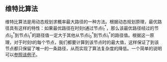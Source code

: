 ## 维特比算法

维特比算法是用动态规划求概率最大路径的一种方法。根据动态规划原理，最优路径具有这样的特性：如果最优路径在时刻t通过节点$i_t^*$，那么该最优路径经过的节点$i_0^*$到节点$i_t^*$的路径值一定大于其他从节点$i_0^*$到节点$i_t^*$的路径值。根据这一原理，对于时刻t的每个节点，我们都要计算到该节点时的最大值，这样保证了到该节点都只保留了唯一的一条路径，从而实现了算法复杂度的降低。一个简单的说明可以[参照该例子](https://www.cnblogs.com/always-fight/p/12669298.html)。
